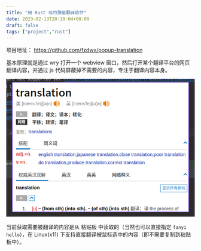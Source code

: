 ```yaml
---
title: "用 Rust 写的弹窗翻译软件"
date: 2023-02-13T20:10:04+08:00
draft: false
tags: ["project","rust"]
---
```


项目地址： https://github.com/fzdwx/popup-translation

基本原理就是通过 wry 打开一个 webview 窗口，然后打开某个翻译平台的网页翻译内容，并通过 js 代码屏蔽掉不需要的内容，专注于翻译内容本身。

![弹窗示例](/images/Pasted%20image%2020230213201701.png)

当前获取需要被翻译的内容是从 粘贴板 中读取的（当然也可以直接指定 `fanyi hello`），在 
Linux(x11) 下支持直接翻译被鼠标选中的内容（即不需要复制到粘贴板中）。